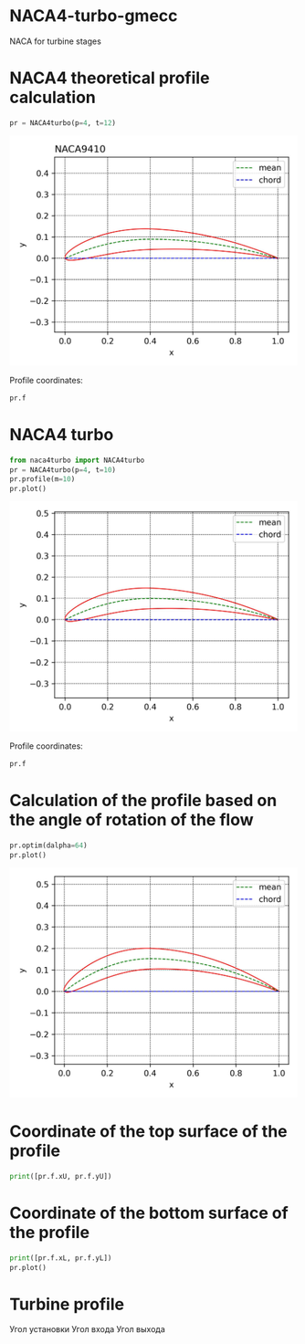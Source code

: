 # NACA4-turbo-gmecc
NACA for turbine stages


# NACA4 theoretical profile calculation
```python
pr = NACA4turbo(p=4, t=12)
```
![NACA4camb](images/NACA4camb.jpg)

Profile coordinates:

```python
pr.f
```

# NACA4 turbo

```python
from naca4turbo import NACA4turbo
pr = NACA4turbo(p=4, t=10)
pr.profile(m=10)
pr.plot()
```

![NACA4-turbo](images/NACA4-turbo.jpg)

Profile coordinates:

```python
pr.f
```


# Calculation of the profile based on the angle of rotation of the flow

```python
pr.optim(dalpha=64)
pr.plot()
```
![NACA4-turbo-alpha](images/NACA4-turbo-alpha.jpg)


# Coordinate of the top surface of the profile
```python
print([pr.f.xU, pr.f.yU])
```

# Coordinate of the bottom surface of the profile
```python
print([pr.f.xL, pr.f.yL])
pr.plot()
```


# Turbine profile

Угол установки
Угол входа
Угол выхода




